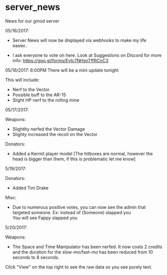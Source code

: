 # server_news
News for our gmod server

05/16/2017:
- Server News will now be displayed via webhooks to make my life easier..

- I ask everyone to vote on here. Look at Suggestions on Discord for more info: https://goo.gl/forms/EyIc7NHsnTffRCnC3

05/16/2017:
6:00PM
There will be a mini update tonight

This will include:
- Nerf to the Vector
- Possible buff to the AR-15
- Slight HP nerf to the rolling mine

05/17/2017:

Weapons:
- Slightlty nerfed the Vector Damage
- Slighty increased the recoil on the Vector

Donators:
- Added a Kermit player model [The hitboxes are normal, however the head is bigger than them, if this is problematic let me know]



5/19/2017:

Donators:
- Added Tim Drake

Misc: 

- Due to numerous positive votes, you can now see the admin that targeted someone.
Ex: instead of (Someone) slapped you  
You will see Fappy slapped you


5/20/2017:

Weapons:
- The Space and Time Manipulator has been nerfed. It now costs 2 credits and the duration for the slow-mo/fast-mo has been reduced from 10 seconds to 8 seconds.

Click "View" on the top right to see the raw data so you see purely text.
